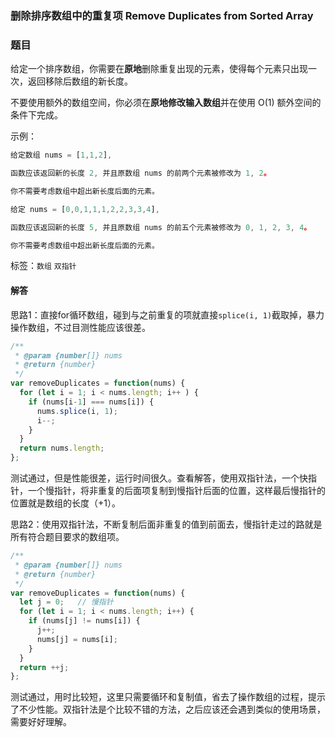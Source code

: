 ### 删除排序数组中的重复项 Remove Duplicates from Sorted Array

### 题目

给定一个排序数组，你需要在**原地**删除重复出现的元素，使得每个元素只出现一次，返回移除后数组的新长度。

不要使用额外的数组空间，你必须在**原地修改输入数组**并在使用 O(1) 额外空间的条件下完成。

示例：

```javascript
给定数组 nums = [1,1,2], 

函数应该返回新的长度 2, 并且原数组 nums 的前两个元素被修改为 1, 2。 

你不需要考虑数组中超出新长度后面的元素。

给定 nums = [0,0,1,1,1,2,2,3,3,4],

函数应该返回新的长度 5, 并且原数组 nums 的前五个元素被修改为 0, 1, 2, 3, 4。

你不需要考虑数组中超出新长度后面的元素。
```

标签：`数组` `双指针`

#### 解答

思路1：直接for循环数组，碰到与之前重复的项就直接`splice(i, 1)`截取掉，暴力操作数组，不过目测性能应该很差。

```javascript
/**
 * @param {number[]} nums
 * @return {number}
 */
var removeDuplicates = function(nums) {
  for (let i = 1; i < nums.length; i++ ) {
    if (nums[i-1] === nums[i]) {
      nums.splice(i, 1);
      i--;
    }
  }
  return nums.length;
};
```

测试通过，但是性能很差，运行时间很久。查看解答，使用双指针法，一个快指针，一个慢指针，将非重复的后面项复制到慢指针后面的位置，这样最后慢指针的位置就是数组的长度（+1）。

思路2：使用双指针法，不断复制后面非重复的值到前面去，慢指针走过的路就是所有符合题目要求的数组项。

```javascript
/**
 * @param {number[]} nums
 * @return {number}
 */
var removeDuplicates = function(nums) {
  let j = 0;   // 慢指针
  for (let i = 1; i < nums.length; i++) {
    if (nums[j] != nums[i]) {
      j++;
      nums[j] = nums[i];
    }
  }
  return ++j;
};
```

测试通过，用时比较短，这里只需要循环和复制值，省去了操作数组的过程，提示了不少性能。双指针法是个比较不错的方法，之后应该还会遇到类似的使用场景，需要好好理解。